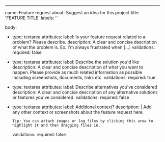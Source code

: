 ---
name: Feature request
about: Suggest an idea for this project
title: 'FEATURE TITLE'
labels: ''

body:
- type: textarea
  attributes:
    label: Is your feature request related to a problem? Please describe.
    description: A clear and concise description of what the problem is. Ex. I'm always frustrated when [...]
  validations:
    required: false
- type: textarea
  attributes:
    label: Describe the solution you'd like
    description: A clear and concise description of what you want to happen. Please provide as much related information as possible including screenshots, documents, links etc.
  validations:
    required: true
- type: textarea
  attributes:
    label: Describe alternatives you've considered
    description: A clear and concise description of any alternative solutions or features you've considered.
  validations:
    required: false
- type: textarea
  attributes:
    label: Additional context?
    description: |
      Add any other context or screenshots about the feature request here.
      
      Tip: You can attach images or log files by clicking this area to highlight it and then dragging files in.
  validations:
    required: false
